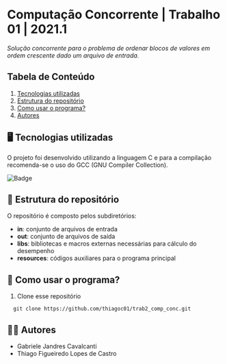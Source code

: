 # Computação Concorrente | Trabalho 01 | 2021.1
*Solução concorrente para o problema de ordenar blocos de valores em ordem crescente dado um arquivo de entrada.*

## Tabela de Conteúdo

1. [Tecnologias utilizadas](#tecnologias-utilizadas)
2. [Estrutura do repositório](#estrutura-do-repositório)
3. [Como usar o programa?](#como-usar-o-programa)
4. [Autores](#autores)

## 🖥️ Tecnologias utilizadas
O projeto foi desenvolvido utilizando a linguagem C e para a compilação recomenda-se o uso do GCC (GNU Compiler Collection).

![Badge](https://img.shields.io/badge/C-00599C?style=for-the-badge&logo=c&logoColor=white)

## 📂 Estrutura do repositório
O repositório é composto pelos subdiretórios:
* **in**: conjunto de arquivos de entrada
* **out**: conjunto de arquivos de saída
* **libs**: bibliotecas e macros externas necessárias para cálculo do desempenho
* **resources**: códigos auxiliares para o programa principal

## 🤔 Como usar o programa?

1.  Clone esse repositório
```
  git clone https://github.com/thiagoc01/trab2_comp_conc.git
```

## 👩‍💻 Autores
* Gabriele Jandres Cavalcanti
* Thiago Figueiredo Lopes de Castro

